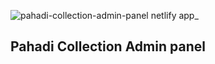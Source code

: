 ![pahadi-collection-admin-panel netlify app_](https://github.com/user-attachments/assets/77afdc1d-fe23-4753-ab07-96d18c3556b5)

## Pahadi Collection Admin panel
